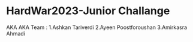 # HardWar2023-Junior Challange
AKA AKA Team :
1.Ashkan Tariverdi
2.Ayeen Poostforoushan
3.Amirkasra Ahmadi
